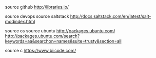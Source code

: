 
source github
  http://libraries.io/

source devops
  source saltstack
    http://docs.saltstack.com/en/latest/salt-modindex.html

source os
  source ubuntu
    http://packages.ubuntu.com/
    http://packages.ubuntu.com/search?keywords=aa&searchon=names&suite=trusty&section=all

source c
  https://www.biicode.com/
